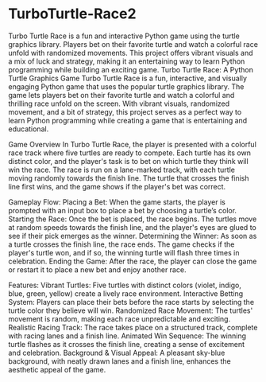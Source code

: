 # TurboTurtle-Race2
Turbo Turtle Race is a fun and interactive Python game using the turtle graphics library. Players bet on their favorite turtle and watch a colorful race unfold with randomized movements. This project offers vibrant visuals and a mix of luck and strategy, making it an entertaining way to learn Python programming while building an exciting game.
Turbo Turtle Race: A Python Turtle Graphics Game
Turbo Turtle Race is a fun, interactive, and visually engaging Python game that uses the popular turtle graphics library. The game lets players bet on their favorite turtle and watch a colorful and thrilling race unfold on the screen. With vibrant visuals, randomized movement, and a bit of strategy, this project serves as a perfect way to learn Python programming while creating a game that is entertaining and educational.

Game Overview
In Turbo Turtle Race, the player is presented with a colorful race track where five turtles are ready to compete. Each turtle has its own distinct color, and the player's task is to bet on which turtle they think will win the race. The race is run on a lane-marked track, with each turtle moving randomly towards the finish line. The turtle that crosses the finish line first wins, and the game shows if the player's bet was correct.

Gameplay Flow:
Placing a Bet:
When the game starts, the player is prompted with an input box to place a bet by choosing a turtle’s color.
Starting the Race:
Once the bet is placed, the race begins. The turtles move at random speeds towards the finish line, and the player's eyes are glued to see if their pick emerges as the winner.
Determining the Winner:
As soon as a turtle crosses the finish line, the race ends. The game checks if the player's turtle won, and if so, the winning turtle will flash three times in celebration.
Ending the Game:
After the race, the player can close the game or restart it to place a new bet and enjoy another race.

Features:
Vibrant Turtles: Five turtles with distinct colors (violet, indigo, blue, green, yellow) create a lively race environment.
Interactive Betting System: Players can place their bets before the race starts by selecting the turtle color they believe will win.
Randomized Race Movement: The turtles' movement is random, making each race unpredictable and exciting.
Realistic Racing Track: The race takes place on a structured track, complete with racing lanes and a finish line.
Animated Win Sequence: The winning turtle flashes as it crosses the finish line, creating a sense of excitement and celebration.
Background & Visual Appeal: A pleasant sky-blue background, with neatly drawn lanes and a finish line, enhances the aesthetic appeal of the game.
